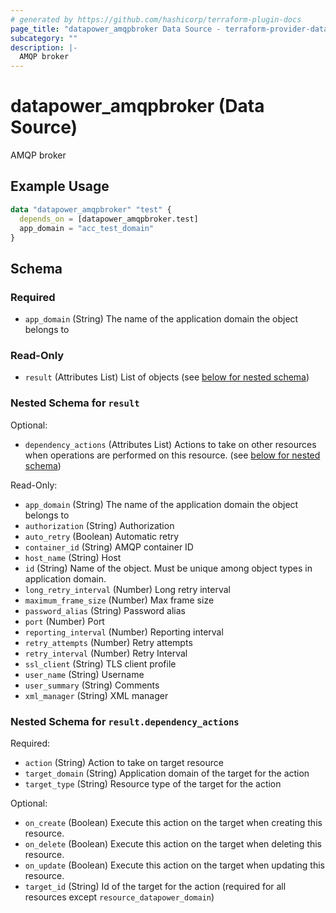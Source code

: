 ```yaml
---
# generated by https://github.com/hashicorp/terraform-plugin-docs
page_title: "datapower_amqpbroker Data Source - terraform-provider-datapower"
subcategory: ""
description: |-
  AMQP broker
---
```


# datapower_amqpbroker (Data Source)

AMQP broker

## Example Usage

```terraform
data "datapower_amqpbroker" "test" {
  depends_on = [datapower_amqpbroker.test]
  app_domain = "acc_test_domain"
}
```

<!-- schema generated by tfplugindocs -->
## Schema

### Required

- `app_domain` (String) The name of the application domain the object belongs to

### Read-Only

- `result` (Attributes List) List of objects (see [below for nested schema](#nestedatt--result))

<a id="nestedatt--result"></a>
### Nested Schema for `result`

Optional:

- `dependency_actions` (Attributes List) Actions to take on other resources when operations are performed on this resource. (see [below for nested schema](#nestedatt--result--dependency_actions))

Read-Only:

- `app_domain` (String) The name of the application domain the object belongs to
- `authorization` (String) Authorization
- `auto_retry` (Boolean) Automatic retry
- `container_id` (String) AMQP container ID
- `host_name` (String) Host
- `id` (String) Name of the object. Must be unique among object types in application domain.
- `long_retry_interval` (Number) Long retry interval
- `maximum_frame_size` (Number) Max frame size
- `password_alias` (String) Password alias
- `port` (Number) Port
- `reporting_interval` (Number) Reporting interval
- `retry_attempts` (Number) Retry attempts
- `retry_interval` (Number) Retry Interval
- `ssl_client` (String) TLS client profile
- `user_name` (String) Username
- `user_summary` (String) Comments
- `xml_manager` (String) XML manager

<a id="nestedatt--result--dependency_actions"></a>
### Nested Schema for `result.dependency_actions`

Required:

- `action` (String) Action to take on target resource
- `target_domain` (String) Application domain of the target for the action
- `target_type` (String) Resource type of the target for the action

Optional:

- `on_create` (Boolean) Execute this action on the target when creating this resource.
- `on_delete` (Boolean) Execute this action on the target when deleting this resource.
- `on_update` (Boolean) Execute this action on the target when updating this resource.
- `target_id` (String) Id of the target for the action (required for all resources except `resource_datapower_domain`)
